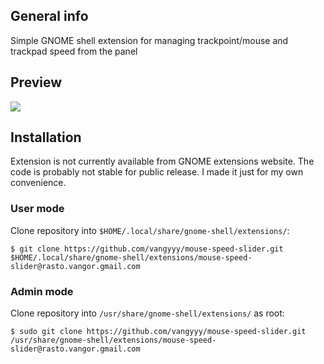## General info

Simple GNOME shell extension for managing trackpoint/mouse and trackpad speed from the panel

## Preview

<img src="https://imgur.com/HZEQZLX.png"/>

## Installation

Extension is not currently available from GNOME extensions website. The code is probably not stable for public release. I made it just for my own convenience.

### User mode

Clone repository into `$HOME/.local/share/gnome-shell/extensions/`:

```
$ git clone https://github.com/vangyyy/mouse-speed-slider.git $HOME/.local/share/gnome-shell/extensions/mouse-speed-slider@rasto.vangor.gmail.com
```

### Admin mode

Clone repository into `/usr/share/gnome-shell/extensions/` as root:

```
$ sudo git clone https://github.com/vangyyy/mouse-speed-slider.git /usr/share/gnome-shell/extensions/mouse-speed-slider@rasto.vangor.gmail.com
```
